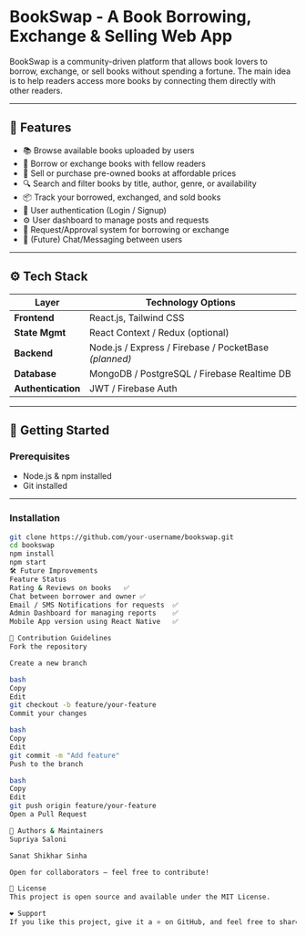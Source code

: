 # BookSwap - A Book Borrowing, Exchange & Selling Web App

BookSwap is a community-driven platform that allows book lovers to borrow, exchange, or sell books without spending a fortune. The main idea is to help readers access more books by connecting them directly with other readers.

---

## 🌟 Features

- 📚 Browse available books uploaded by users  
- 🔄 Borrow or exchange books with fellow readers  
- 💸 Sell or purchase pre-owned books at affordable prices  
- 🔍 Search and filter books by title, author, genre, or availability  
- 📦 Track your borrowed, exchanged, and sold books  
- 🔐 User authentication (Login / Signup)  
- ⚙️ User dashboard to manage posts and requests  
- 📨 Request/Approval system for borrowing or exchange  
- 💬 (Future) Chat/Messaging between users  

---

## ⚙️ Tech Stack

| Layer             | Technology Options                                     |
|------------------|--------------------------------------------------------|
| **Frontend**      | React.js, Tailwind CSS                                |
| **State Mgmt**    | React Context / Redux (optional)                      |
| **Backend**       | Node.js / Express / Firebase / PocketBase *(planned)* |
| **Database**      | MongoDB / PostgreSQL / Firebase Realtime DB           |
| **Authentication**| JWT / Firebase Auth                                   |

---

## 🚀 Getting Started

### Prerequisites

- Node.js & npm installed
- Git installed

---

### Installation

```bash
git clone https://github.com/your-username/bookswap.git
cd bookswap
npm install
npm start
🛠 Future Improvements
Feature	Status
Rating & Reviews on books	✅
Chat between borrower and owner	✅
Email / SMS Notifications for requests	✅
Admin Dashboard for managing reports	✅
Mobile App version using React Native	✅

📌 Contribution Guidelines
Fork the repository

Create a new branch

bash
Copy
Edit
git checkout -b feature/your-feature
Commit your changes

bash
Copy
Edit
git commit -m "Add feature"
Push to the branch

bash
Copy
Edit
git push origin feature/your-feature
Open a Pull Request

🙌 Authors & Maintainers
Supriya Saloni

Sanat Shikhar Sinha

Open for collaborators — feel free to contribute!

📄 License
This project is open source and available under the MIT License.

❤️ Support
If you like this project, give it a ⭐ on GitHub, and feel free to share your ideas to make it even better!
